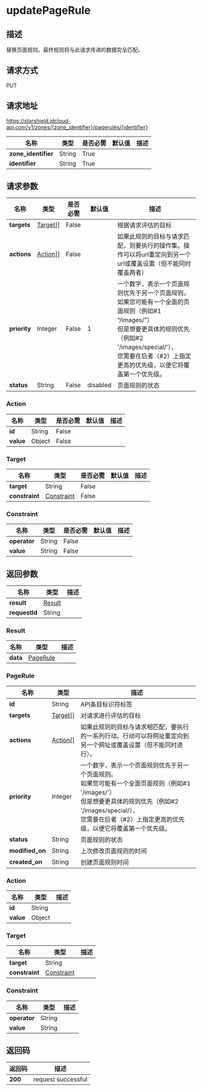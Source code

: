 # updatePageRule


## 描述
替换页面规则。最终规则将与此请求传递的数据完全匹配。

## 请求方式
PUT

## 请求地址
https://starshield.jdcloud-api.com/v1/zones/{zone_identifier}/pagerules/{identifier}

|名称|类型|是否必需|默认值|描述|
|---|---|---|---|---|
|**zone_identifier**|String|True| | |
|**identifier**|String|True| | |

## 请求参数
|名称|类型|是否必需|默认值|描述|
|---|---|---|---|---|
|**targets**|[Target[]](updatePageRule#target)|False| |根据请求评估的目标|
|**actions**|[Action[]](updatePageRule#action)|False| |如果此规则的目标与请求匹配，则要执行的操作集。操作可以将url重定向到另一个url或覆盖设置（但不能同时覆盖两者）|
|**priority**|Integer|False|1|一个数字，表示一个页面规则优先于另一个页面规则。<br>如果您可能有一个全面的页面规则（例如#1 “/images/”）<br>但是想要更具体的规则优先（例如#2 '/images/special/'），<br>您需要在后者（#2）上指定更高的优先级，以便它将覆盖第一个优先级。<br>|
|**status**|String|False|disabled|页面规则的状态|

### <div id="action">Action</div>
|名称|类型|是否必需|默认值|描述|
|---|---|---|---|---|
|**id**|String|False| | |
|**value**|Object|False| | |
### <div id="target">Target</div>
|名称|类型|是否必需|默认值|描述|
|---|---|---|---|---|
|**target**|String|False| | |
|**constraint**|[Constraint](updatePageRule#constraint)|False| | |
### <div id="constraint">Constraint</div>
|名称|类型|是否必需|默认值|描述|
|---|---|---|---|---|
|**operator**|String|False| | |
|**value**|String|False| | |

## 返回参数
|名称|类型|描述|
|---|---|---|
|**result**|[Result](updatePageRule#result)| |
|**requestId**|String| |

### <div id="result">Result</div>
|名称|类型|描述|
|---|---|---|
|**data**|[PageRule](updatePageRule#pagerule)| |
### <div id="pagerule">PageRule</div>
|名称|类型|描述|
|---|---|---|
|**id**|String|API条目标识符标签|
|**targets**|[Target[]](updatePageRule#target1)|对请求进行评估的目标|
|**actions**|[Action[]](updatePageRule#action1)|如果此规则的目标与请求相匹配，要执行的一系列行动。行动可以将网址重定向到另一个网址或覆盖设置（但不能同时进行）。|
|**priority**|Integer|一个数字，表示一个页面规则优先于另一个页面规则。<br>如果您可能有一个全面页面规则（例如#1 '/images/'）<br>但是想要更具体的规则优先（例如#2 '/images/special/），<br>您需要在后者（#2）上指定更高的优先级，以便它将覆盖第一个优先级。<br>|
|**status**|String|页面规则的状态|
|**modified_on**|String|上次修改页面规则的时间|
|**created_on**|String|创建页面规则时间|
### <div id="action1">Action</div>
|名称|类型|描述|
|---|---|---|
|**id**|String| |
|**value**|Object| |
### <div id="target1">Target</div>
|名称|类型|描述|
|---|---|---|
|**target**|String| |
|**constraint**|[Constraint](updatePageRule#constraint1)| |
### <div id="constraint1">Constraint</div>
|名称|类型|描述|
|---|---|---|
|**operator**|String| |
|**value**|String| |

## 返回码
|返回码|描述|
|---|---|
|**200**|request successful|
